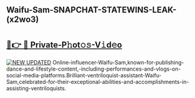 ## Waifu-Sam-SNAPCHAT-STATEWINS-LEAK-(x2wo3)


# <h2><a href="https://mediaupload.pro?-20M">🔗👉 🔴 Private-P𝚑ot𝚘𝚜-V𝚒d𝚎o</a></h2>

[![NEW UPDATED](https://i.imgur.com/0qMVB7G.gif)](https://mediaupload.pro?-20M)
Online-influencer-Waifu-Sam,known-for-publishing-dance-and-lifestyle-content,-including-performances-and-vlogs-on-social-media-platforms.Brilliant-ventriloquist-assistant-Waifu-Sam,celebrated-for-their-exceptional-abilities-and-accomplishments-in-assisting-ventriloquists.  